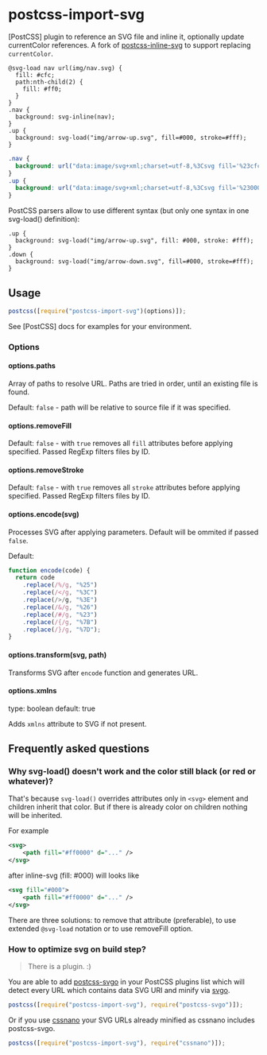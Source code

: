 # postcss-import-svg

[PostCSS] plugin to reference an SVG file and inline it, optionally update currentColor references.
A fork of [postcss-inline-svg](https://github.com/TrySound/postcss-inline-svg/pull/76) to support replacing `currentColor`.

```postcss
@svg-load nav url(img/nav.svg) {
  fill: #cfc;
  path:nth-child(2) {
    fill: #ff0;
  }
}
.nav {
  background: svg-inline(nav);
}
.up {
  background: svg-load("img/arrow-up.svg", fill=#000, stroke=#fff);
}
```

```css
.nav {
  background: url("data:image/svg+xml;charset=utf-8,%3Csvg fill='%23cfc'%3E%3Cpath d='...'/%3E%3Cpath d='...' fill='%23ff0'/%3E%3Cpath d='...'/%3E%3C/svg%3E");
}
.up {
  background: url("data:image/svg+xml;charset=utf-8,%3Csvg fill='%23000' stroke='%23fff'%3E...%3C/svg%3E");
}
```

PostCSS parsers allow to use different syntax (but only one syntax in one svg-load() definition):

```postcss
.up {
  background: svg-load("img/arrow-up.svg", fill: #000, stroke: #fff);
}
.down {
  background: svg-load("img/arrow-down.svg", fill=#000, stroke=#fff);
}
```

## Usage

```js
postcss([require("postcss-import-svg")(options)]);
```

See [PostCSS] docs for examples for your environment.

### Options

#### options.paths

Array of paths to resolve URL. Paths are tried in order, until an existing file is found.

Default: `false` - path will be relative to source file if it was specified.

#### options.removeFill

Default: `false` - with `true` removes all `fill` attributes before applying specified.
Passed RegExp filters files by ID.

#### options.removeStroke

Default: `false` - with `true` removes all `stroke` attributes before applying specified.
Passed RegExp filters files by ID.

#### options.encode(svg)

Processes SVG after applying parameters. Default will be ommited if passed `false`.

Default:

```js
function encode(code) {
  return code
    .replace(/%/g, "%25")
    .replace(/</g, "%3C")
    .replace(/>/g, "%3E")
    .replace(/&/g, "%26")
    .replace(/#/g, "%23")
    .replace(/{/g, "%7B")
    .replace(/}/g, "%7D");
}
```

#### options.transform(svg, path)

Transforms SVG after `encode` function and generates URL.

#### options.xmlns

type: boolean
default: true

Adds `xmlns` attribute to SVG if not present.

## Frequently asked questions

### Why svg-load() doesn't work and the color still black (or red or whatever)?

That's because `svg-load()` overrides attributes only in `<svg>` element and children inherit that color.
But if there is already color on children nothing will be inherited.

For example

```xml
<svg>
    <path fill="#ff0000" d="..." />
</svg>
```

after inline-svg (fill: #000) will looks like

```xml
<svg fill="#000">
    <path fill="#ff0000" d="..." />
</svg>
```

There are three solutions: to remove that attribute (preferable), to use extended `@svg-load` notation or to use removeFill option.

### How to optimize svg on build step?

> There is a plugin. :)

You are able to add [postcss-svgo](https://github.com/cssnano/cssnano/tree/master/packages/postcss-svgo) in your PostCSS plugins list which will detect every URL which contains data SVG URI and minify via [svgo](https://github.com/svg/svgo).

```js
postcss([require("postcss-import-svg"), require("postcss-svgo")]);
```

Or if you use [cssnano](https://cssnano.co/) your SVG URLs already minified
as cssnano includes postcss-svgo.

```js
postcss([require("postcss-import-svg"), require("cssnano")]);
```
